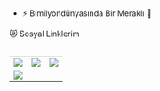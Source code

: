 - ⚡ Bimilyondünyasında Bir Meraklı 🤣

<table class="center">
<tr> 
         😻 Sosyal Linklerim
         <br></br>
 </tr>
<tr>
  
<td><a href="https://instagram.com/hakandinger">
<img src="https://img.shields.io/badge/Instagram-E4405F?style=for-the-badge&logo=instagram&logoColor=white">
</a> 
<td><a href="https://twitter.com/dinger_hakan">
<img src="https://img.shields.io/badge/Twitter-1DA1F2?style=for-the-badge&logo=twitter&logoColor=white">
</a>
<td><a href="https://github.com/hakandinger">
<img src="https://img.shields.io/badge/GitHub-100000?style=for-the-badge&logo=github&logoColor=white">
  </a> </tr>
  <tr>

<td><a href="mailto:hdngr@hotmail.com.tr">
<img src="https://img.shields.io/badge/Gmail-D14836?style=for-the-badge&logo=gmail&logoColor=white">
</a>

  </tr>
</table>

<br></br>
